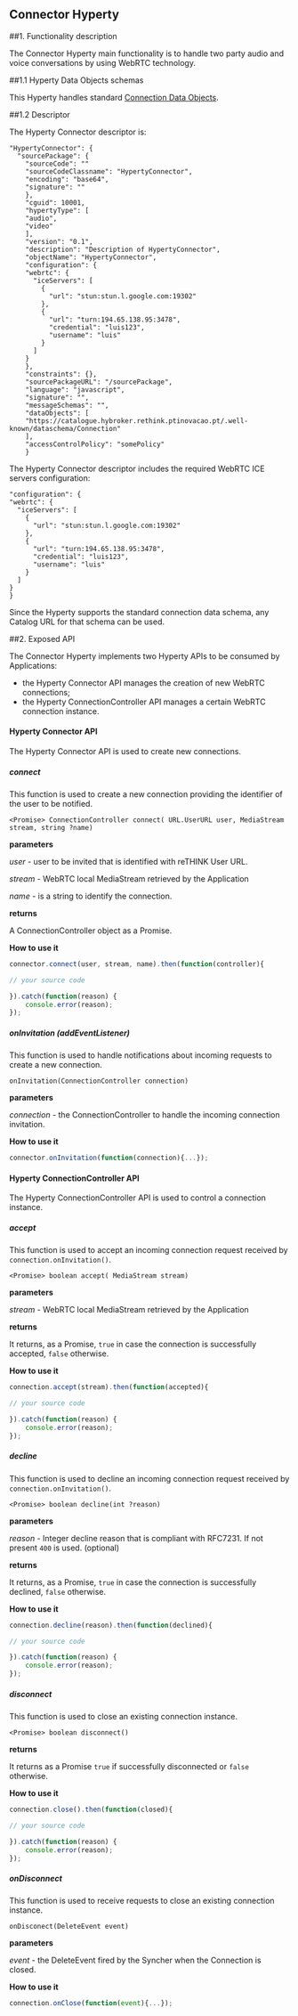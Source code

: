 
Connector Hyperty
-----------------

##1. Functionality description

The Connector Hyperty main functionality is to handle two party audio and voice conversations by using WebRTC technology.


##1.1 Hyperty Data Objects schemas

This Hyperty handles standard [Connection Data Objects](https://github.com/reTHINK-project/dev-service-framework/tree/master/docs/datamodel/data-objects/connection).

##1.2 Descriptor

The Hyperty Connector descriptor is:

```
"HypertyConnector": {
  "sourcePackage": {
    "sourceCode": ""
    "sourceCodeClassname": "HypertyConnector",
    "encoding": "base64",
    "signature": ""
    },
    "cguid": 10001,
    "hypertyType": [
    "audio",
    "video"
    ],
    "version": "0.1",
    "description": "Description of HypertyConnector",
    "objectName": "HypertyConnector",
    "configuration": {
    "webrtc": {
      "iceServers": [
        {
          "url": "stun:stun.l.google.com:19302"
        },
        {
          "url": "turn:194.65.138.95:3478",
          "credential": "luis123",
          "username": "luis"
        }
      ]
    }
    },
    "constraints": {},
    "sourcePackageURL": "/sourcePackage",
    "language": "javascript",
    "signature": "",
    "messageSchemas": "",
    "dataObjects": [
    "https://catalogue.hybroker.rethink.ptinovacao.pt/.well-known/dataschema/Connection"
    ],
    "accessControlPolicy": "somePolicy"
    }
```

The Hyperty Connector descriptor includes the required WebRTC ICE servers configuration:

```
"configuration": {
"webrtc": {
  "iceServers": [
    {
      "url": "stun:stun.l.google.com:19302"
    },
    {
      "url": "turn:194.65.138.95:3478",
      "credential": "luis123",
      "username": "luis"
    }
  ]
}
}
```

Since the Hyperty supports the standard connection data schema, any Catalog URL for that schema can be used.

##2. Exposed API

The Connector Hyperty implements two Hyperty APIs to be consumed by Applications:

* the Hyperty Connector API manages the creation of new WebRTC connections;
* the Hyperty ConnectionController API manages a certain WebRTC connection instance.

#### Hyperty Connector API

The Hyperty Connector API is used to create new connections.

##### connect

This function is used to create a new connection providing the identifier of the user to be notified.

`<Promise> ConnectionController connect( URL.UserURL user, MediaStream stream, string ?name)`


**parameters**

*user* - user to be invited that is identified with reTHINK User URL.

*stream* - WebRTC local MediaStream retrieved by the Application

*name* - is a string to identify the connection.

**returns**

A ConnectionController object as a Promise.

**How to use it**

```javascript
connector.connect(user, stream, name).then(function(controller){

// your source code

}).catch(function(reason) {
    console.error(reason);
});
```


##### onInvitation (addEventListener)

This function is used to handle notifications about incoming requests to create a new connection.

`onInvitation(ConnectionController connection)`

**parameters**

*connection* - the ConnectionController to handle the incoming connection invitation.

**How to use it**

```javascript
connector.onInvitation(function(connection){...});
 ```

#### Hyperty ConnectionController API

The Hyperty ConnectionController API is used to control a connection instance.

##### accept

This function is used to accept an incoming connection request received by `connection.onInvitation()`.

`<Promise> boolean accept( MediaStream stream)`

**parameters**

*stream* - WebRTC local MediaStream retrieved by the Application

**returns**

It returns, as a Promise, `true` in case the connection is successfully accepted, `false` otherwise.

**How to use it**

```javascript
connection.accept(stream).then(function(accepted){

// your source code

}).catch(function(reason) {
    console.error(reason);
});
```


##### decline

This function is used to decline an incoming connection request received by `connection.onInvitation()`.

`<Promise> boolean decline(int ?reason)`

**parameters**

*reason* - Integer decline reason that is compliant with RFC7231. If not present `400` is used. (optional)

**returns**

It returns, as a Promise, `true` in case the connection is successfully declined, `false` otherwise.

**How to use it**

```javascript
connection.decline(reason).then(function(declined){

// your source code

}).catch(function(reason) {
    console.error(reason);
});
```

##### disconnect

This function is used to close an existing connection instance.

`<Promise> boolean disconnect()`

**returns**

It returns as a Promise `true` if successfully disconnected or `false` otherwise.

**How to use it**

```javascript
connection.close().then(function(closed){

// your source code

}).catch(function(reason) {
    console.error(reason);
});
```

##### onDisconnect

This function is used to receive requests to close an existing connection instance.

`onDisconect(DeleteEvent event)`

**parameters**

*event* - the DeleteEvent fired by the Syncher when the Connection is closed.

**How to use it**

```javascript
connection.onClose(function(event){...});
```
